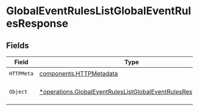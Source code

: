# GlobalEventRulesListGlobalEventRulesResponse


## Fields

| Field                                                                                                                                       | Type                                                                                                                                        | Required                                                                                                                                    | Description                                                                                                                                 |
| ------------------------------------------------------------------------------------------------------------------------------------------- | ------------------------------------------------------------------------------------------------------------------------------------------- | ------------------------------------------------------------------------------------------------------------------------------------------- | ------------------------------------------------------------------------------------------------------------------------------------------- |
| `HTTPMeta`                                                                                                                                  | [components.HTTPMetadata](../../models/components/httpmetadata.md)                                                                          | :heavy_check_mark:                                                                                                                          | N/A                                                                                                                                         |
| `Object`                                                                                                                                    | [*operations.GlobalEventRulesListGlobalEventRulesResponseBody](../../models/operations/globaleventruleslistglobaleventrulesresponsebody.md) | :heavy_minus_sign:                                                                                                                          | The request has succeeded.                                                                                                                  |